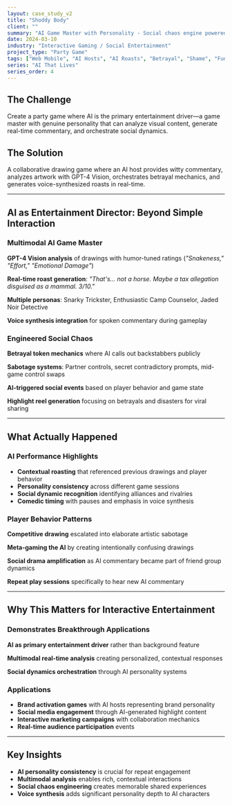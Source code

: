 ```yaml
---
layout: case_study_v2
title: "Shoddy Body"
client: ""
summary: "AI Game Master with Personality - Social chaos engine powered by multimodal AI commentary"
date: 2024-03-10
industry: "Interactive Gaming / Social Entertainment"
project_type: "Party Game"
tags: ["Web Mobile", "AI Hosts", "AI Roasts", "Betrayal", "Shame", "Fun"]
series: "AI That Lives"
series_order: 4
---
```


## The Challenge

Create a party game where AI is the primary entertainment driver—a game master with genuine personality that can analyze visual content, generate real-time commentary, and orchestrate social dynamics.

## The Solution

A collaborative drawing game where an AI host provides witty commentary, analyzes artwork with GPT-4 Vision, orchestrates betrayal mechanics, and generates voice-synthesized roasts in real-time.

---

## AI as Entertainment Director: Beyond Simple Interaction

### Multimodal AI Game Master

**GPT-4 Vision analysis** of drawings with humor-tuned ratings (*"Snakeness," "Effort," "Emotional Damage"*)

**Real-time roast generation**: *"That's… not a horse. Maybe a tax allegation disguised as a mammal. 3/10."*

**Multiple personas**: Snarky Trickster, Enthusiastic Camp Counselor, Jaded Noir Detective

**Voice synthesis integration** for spoken commentary during gameplay

### Engineered Social Chaos

**Betrayal token mechanics** where AI calls out backstabbers publicly

**Sabotage systems**: Partner controls, secret contradictory prompts, mid-game control swaps

**AI-triggered social events** based on player behavior and game state

**Highlight reel generation** focusing on betrayals and disasters for viral sharing

---

## What Actually Happened

### AI Performance Highlights

- **Contextual roasting** that referenced previous drawings and player behavior
- **Personality consistency** across different game sessions
- **Social dynamic recognition** identifying alliances and rivalries
- **Comedic timing** with pauses and emphasis in voice synthesis

### Player Behavior Patterns

**Competitive drawing** escalated into elaborate artistic sabotage

**Meta-gaming the AI** by creating intentionally confusing drawings

**Social drama amplification** as AI commentary became part of friend group dynamics

**Repeat play sessions** specifically to hear new AI commentary

---

## Why This Matters for Interactive Entertainment

### Demonstrates Breakthrough Applications

**AI as primary entertainment driver** rather than background feature

**Multimodal real-time analysis** creating personalized, contextual responses

**Social dynamics orchestration** through AI personality systems

### Applications

- **Brand activation games** with AI hosts representing brand personality
- **Social media engagement** through AI-generated highlight content
- **Interactive marketing campaigns** with collaboration mechanics
- **Real-time audience participation** events

---

## Key Insights

- **AI personality consistency** is crucial for repeat engagement
- **Multimodal analysis** enables rich, contextual interactions
- **Social chaos engineering** creates memorable shared experiences
- **Voice synthesis** adds significant personality depth to AI characters